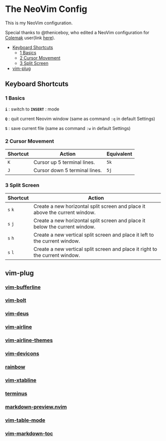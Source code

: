 # The NeoVim Config
This is my NeoVim configuration.

Special thanks to @theniceboy, who edited a NeoVim configuration for [Colemak](https://colemak.com/) user(link [here](https://github.com/theniceboy/nvim)).
* [Keyboard Shortcuts](#keyboard-shortcuts)
	- [1 Basics](#1-basics)
	- [2 Cursor Movement](#2-cursor-movement)
	- [3 Split Screen](#3-split-screen)
* [vim-plug](#vim-plug)
## Keyboard Shortcuts
### 1 Basics
**`i`** : switch to **`INSERT`** : mode

**`Q`** : quit current Neovim window (same as command `:q` in default Settings)

**`S`** : save current file (same as command `:w` in default Settings)

### 2 Cursor Movement
| Shortcut  | Action                         | Equivalent  |
|-----------|--------------------------------|-------------|
| `K`       | Cursor up 5 terminal lines.    | `5k`        |
| `J`       | Cursor down 5 terminal lines.  | `5j`        |

### 3 Split Screen
| Shortcut  | Action                                                                        |
|-----------|-------------------------------------------------------------------------------|
| `s` `k`   | Create a new horizontal split screen and place it above the current window.   |
| `s` `j`   | Create a new horizontal split screen and place it below the current window.   |
| `s` `h`   | Create a new vertical split screen and place it left to the current window.   |
| `s` `l`   | Create a new vertical split screen and place it right to the current window.  |
## vim-plug
### [vim-bufferline](https://github.com/bling/vim-bufferline)
### [vim-bolt](https://github.com/bpietravalle/vim-bolt)
### [vim-deus](https://github.com/ajmwagar/vim-deus)
### [vim-airline](https://github.com/vim-airline/vim-airline)
### [vim-airline-themes](https://github.com/vim-airline/vim-airline-themes)
### [vim-devicons](https://github.com/ryanoasis/vim-devicons)
### [rainbow](https://github.com/luochen1990/rainbow)
### [vim-xtabline](https://github.com/mg979/vim-xtabline)
### [terminus](https://github.com/wincent/terminus)
### [markdown-preview.nvim](https://github.com/iamcco/markdown-preview.nvim)
### [vim-table-mode](https://github.com/dhruvasagar/vim-table-mode)
### [vim-markdown-toc](https://github.com/mzlogin/vim-markdown-toc)
